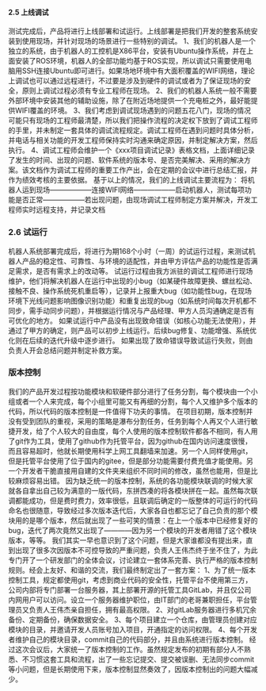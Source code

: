 #### 2.5 上线调试
测试完成后，产品将进行上线部署和试运行。上线部署是把我们开发的整套系统安装到使用现场，并针对现场的场景进行一些特别的调试。
  1、我们的机器人是一个独立的系统，由于机器人的工控机是X86平台，安装有Ubuntu操作系统，并在上面安装了ROS环境，机器人的全部功能均基于ROS实现，所以调试只需要使用电脑用SSH连接Ubuntu即可进行。如果场地环境中有大面积覆盖的WIFI网络，理论上调试也可以通过远程进行，不过要是涉及到硬件的调试或者为了保证现场的安全，原则上调试过程必须有专业工程师在现场。
  2、我们的机器人系统一般不需要外部环境中安装其他的辅助设施，除了在附近场地提供一个充电桩之外，最好能提供WIFI覆盖的环境。
  3、我们考虑到调试现场遇到的问题五花八门，现场的情况可能只有现场的工程师最清楚，所以我们把操作流程的决定权下放到了调试工程师的手里，并未制定一套具体的调试流程规定。调试工程师在遇到问题时具体分析，并电话与相关功能的开发工程师保持实时沟通来确定原因，并制定解决方案，然后执行。
  4、调试工程师会维护一个《xxx项目调试记录》表格文档，上面详细记录了发生的时间、出现的问题、软件系统的版本号、是否完美解决、采用的解决方案。该文档作为调试工程师的重要工作产出，会在定期的会议中进行总结汇报，并作为绩效考核的主要依据。
基于以上的情况，我们的上线调试主要流程为：
  将机器人运到现场——————连接WIFI网络——————启动机器人，测试每项功能是否正常——————若出现问题，由现场调试工程师制定方案并解决，开发工程师实时远程支持，并记录文档

### 2.6 试运行
  机器人系统部署完成后，将进行为期168个小时（一周）的试运行过程，来测试机器人产品的稳定性、可靠性、与环境的适配性，并由甲方评估产品的功能性是否满足需求，是否有需求上的改动等。
  试运行过程由我方派驻的调试工程师进行现场维护，他们将解决机器人在运行中出现的小bug（如某硬件故障更换、螺丝松动、接触不良、操作系统死机重启等），记录并上报重大bug（如功能性bug，在现场环境下光线问题影响图像识别功能）和重复出现的bug（如系统时间每次开机都不同步，需手动同步问题），并根据运行情况与产品经理、甲方人员沟通确定是否有可优化的地方。
  如果试运行中产品没有出现致命错误（如核心功能无法使用），并通过了甲方的确定，则产品可以初步上线运行。后续bug修复、功能增强、系统优化则在后续的迭代升级中逐步进行。
  如果出现了致命错误导致试运行失败，则由负责人开会总结问题并制定补救方案。

### 版本控制
  我们的产品开发过程按功能模块和软硬件部分进行了任务分割，每个模块由一个小组或者一个人来完成，每个小组里可能又有再细的分割，每个人又维护多个版本的代码，所以代码的版本控制是一件值得下功夫的事情。
  在项目初期，版本控制并没有受到团队的重视，采用的策略是瀑布分割任务，任务到每个人再又个人进行敏捷开发，给了个人较大的自由度，每个人使用的版本控制软件都各不相同，有人用了git作为工具，使用了github作为托管平台，因为github在国内访问速度很慢，而且容易超时，他就长期使用科学上网工具翻墙来加速。另一个人同样使用git，但是托管平台使用了位于国内的gitee，但是部分功能需要付费充值才能使用。另一个开发者干脆直接用自建的文件夹来组织不同时间的修改，虽然也能用，但是比较麻烦容易出错。
  因为缺乏统一的版本控制，系统的各功能模块联调的时候大家就各自拿出自己较为满意的一版代码，东拼西凑的将各模块拼在一起。虽然每次联调都能成功，但是费时费力，效率很低，且联调后确定的一版整体的可运行的代码命名也很随意，导致经过多次版本迭代后，大家各自也都忘记了自己负责的那个模块用的是哪个版本，然后就出现了一些可笑的情景：在上一个版本中已经修复好的bug，迭代了两次竟然又出现了————因为另一个模块的开发者用错了这个模块版本，等等。
  我们其实一早也意识到了这个问题，但是大家谁都没有提出来，直到出现了很多次因版本不可控导致的严重问题，负责人王伟杰终于坐不住了，为此专门开了一个研发部门的全体会议，讨论建立一套体系完善、执行严格的版本控制规则。经会上友好、和谐的交流，我们最终制定出了一套方案：
      1、为了统一版本控制工具，规定都使用git，考虑到商业代码的安全性，托管平台不使用第三方，公司内部将专门部署一台服务器，其上部署开源的托管工具GitLab，并且仅公司内网用户可以访问。设立一个服务器维护职位，由IT部门的老哥兼职担任，平台管理员又负责人王伟杰亲自担任，拥有最高权限。
      2、对gitLab服务器进行多机冗余备份、定期备份，确保数据安全。
      3、每个项目建立一个仓库，由管理员创建对应模块的目录，并邀请开发人员账号加入项目，开通指定的访问权限。
      4、每个开发者维护自己的模块目录，commit自己的代码部分，并且由系统进行版本控制。
经过这次会议后，大家统一了版本控制的工作。虽然规定发布的初期有部分人不熟悉、不习惯这套工具和流程，出了一些忘记提交、提交被误删、无法同步commit等小问题，但是长期使用下来，版本控制显然奏效了，因版本控制出的问题大幅减少。























